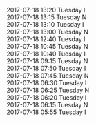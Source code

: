 2017-07-18 13:20 Tuesday  I  
2017-07-18 13:15 Tuesday  N  
2017-07-18 13:10 Tuesday  I  
2017-07-18 13:00 Tuesday  N  
2017-07-18 12:40 Tuesday  I  
2017-07-18 10:45 Tuesday  N  
2017-07-18 10:40 Tuesday  I  
2017-07-18 09:15 Tuesday  N  
2017-07-18 07:50 Tuesday  I  
2017-07-18 07:45 Tuesday  N  
2017-07-18 06:30 Tuesday  I  
2017-07-18 06:25 Tuesday  N  
2017-07-18 06:20 Tuesday  I  
2017-07-18 06:15 Tuesday  N  
2017-07-18 05:55 Tuesday  I  
